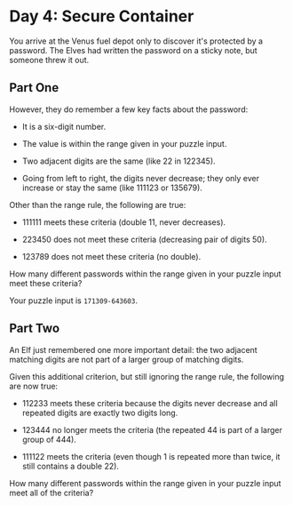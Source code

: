 # Day 4: Secure Container

You arrive at the Venus fuel depot only to discover it's protected by a password. The Elves had written the password on a sticky note, but someone threw it out.

## Part One

However, they do remember a few key facts about the password:

- It is a six-digit number.

- The value is within the range given in your puzzle input.

- Two adjacent digits are the same (like 22 in 122345).

- Going from left to right, the digits never decrease; they only ever increase or stay the same (like 111123 or 135679).

Other than the range rule, the following are true:

- 111111 meets these criteria (double 11, never decreases).

- 223450 does not meet these criteria (decreasing pair of digits 50).

- 123789 does not meet these criteria (no double).

How many different passwords within the range given in your puzzle input meet these criteria?

Your puzzle input is `171309-643603`.

## Part Two

An Elf just remembered one more important detail: the two adjacent matching digits are not part of a larger group of matching digits.

Given this additional criterion, but still ignoring the range rule, the following are now true:

- 112233 meets these criteria because the digits never decrease and all repeated digits are exactly two digits long.

- 123444 no longer meets the criteria (the repeated 44 is part of a larger group of 444).

- 111122 meets the criteria (even though 1 is repeated more than twice, it still contains a double 22).

How many different passwords within the range given in your puzzle input meet all of the criteria?
